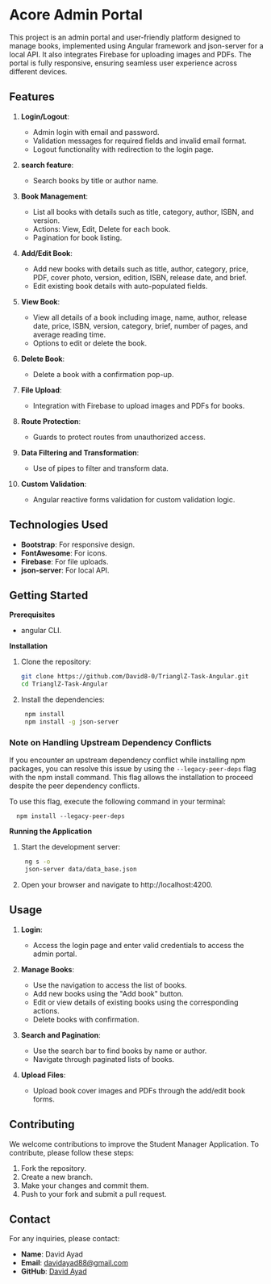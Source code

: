 # Acore Admin Portal 

This project is an admin portal and user-friendly platform designed to manage books, implemented using Angular framework and json-server for a local API. It also integrates Firebase for uploading images and PDFs. The portal is fully responsive, ensuring seamless user experience across different devices.

## Features

1. **Login/Logout**:
   - Admin login with email and password.
   - Validation messages for required fields and invalid email format.
   - Logout functionality with redirection to the login page.
  
2. **search feature**:
     - Search books by title or author name.

3. **Book Management**:
   - List all books with details such as title, category, author, ISBN, and version.
   - Actions: View, Edit, Delete for each book.
   - Pagination for book listing.

4. **Add/Edit Book**:
   - Add new books with details such as title, author, category, price, PDF, cover photo, version, edition, ISBN, release date, and brief.
   - Edit existing book details with auto-populated fields.

5. **View Book**:
   - View all details of a book including image, name, author, release date, price, ISBN, version, category, brief, number of pages, and average reading time.
   - Options to edit or delete the book.

6. **Delete Book**:
   - Delete a book with a confirmation pop-up.

7. **File Upload**:
   - Integration with Firebase to upload images and PDFs for books.

8. **Route Protection**:
   - Guards to protect routes from unauthorized access.

9. **Data Filtering and Transformation**:
   - Use of pipes to filter and transform data.

10. **Custom Validation**:
    - Angular reactive forms validation for custom validation logic.
   
      
## Technologies Used

- **Bootstrap**: For responsive design.
- **FontAwesome**: For icons.
- **Firebase**: For file uploads.
- **json-server**: For local API.


## Getting Started
  **Prerequisites**  
  * angular CLI.
    
**Installation**
1. Clone the repository:
   ```bash
   git clone https://github.com/David8-0/TrianglZ-Task-Angular.git
   cd TrianglZ-Task-Angular
2. Install the dependencies:
    ```bash
     npm install
     npm install -g json-server

### Note on Handling Upstream Dependency Conflicts

If you encounter an upstream dependency conflict while installing npm packages, you can resolve this issue by using the `--legacy-peer-deps` flag with the npm install command. This flag allows the installation to proceed despite the peer dependency conflicts.

To use this flag, execute the following command in your terminal:

 
      npm install --legacy-peer-deps

**Running the Application**
1. Start the development server:
    ```bash
     ng s -o
     json-server data/data_base.json
2. Open your browser and navigate to http://localhost:4200.

## Usage

1. **Login**:
   - Access the login page and enter valid credentials to access the admin portal.

2. **Manage Books**:
   - Use the navigation to access the list of books.
   - Add new books using the "Add book" button.
   - Edit or view details of existing books using the corresponding actions.
   - Delete books with confirmation.

3. **Search and Pagination**:
   - Use the search bar to find books by name or author.
   - Navigate through paginated lists of books.

4. **Upload Files**:
   - Upload book cover images and PDFs through the add/edit book forms.

## Contributing

We welcome contributions to improve the Student Manager Application. To contribute, please follow these steps:

1. Fork the repository.
2. Create a new branch.
3. Make your changes and commit them.
4. Push to your fork and submit a pull request.


## Contact

For any inquiries, please contact:

- **Name**: David Ayad
- **Email**: [davidayad88@gmail.com](mailto:davidayad88@gmail.com)
- **GitHub**: [David Ayad](https://github.com/David8-0)
